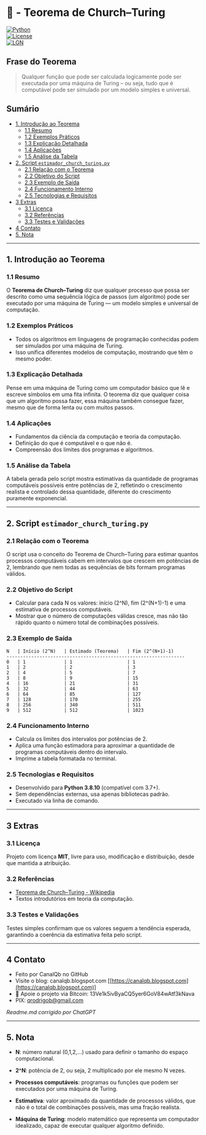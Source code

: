 # 🤖 - Teorema de Church–Turing  
[![Python](https://img.shields.io/badge/Python-3.7%2B-blue.svg)](https://www.python.org/)  
[![License](https://img.shields.io/badge/license-MIT-green)](LICENSE)  
[![LGN](https://img.shields.io/badge/Teorema-Church%E2%80%93Turing-ff69b4.svg)](https://en.wikipedia.org/wiki/Church%E2%80%93Turing_thesis)  

## Frase do Teorema

> Qualquer função que pode ser calculada logicamente pode ser executada por uma máquina de Turing – ou seja, tudo que é computável pode ser simulado por um modelo simples e universal.

## Sumário

* [1. Introdução ao Teorema](#1-introdução-ao-teorema)  
  * [1.1 Resumo](#11-resumo)  
  * [1.2 Exemplos Práticos](#12-exemplos-práticos)  
  * [1.3 Explicação Detalhada](#13-explicação-detalhada)  
  * [1.4 Aplicações](#14-aplicações)  
  * [1.5 Análise da Tabela](#15-análise-da-tabela)  
* [2. Script `estimador_church_turing.py`](#2-script-estimador_church_turingpy)  
  * [2.1 Relação com o Teorema](#21-relação-com-o-teorema)  
  * [2.2 Objetivo do Script](#22-objetivo-do-script)  
  * [2.3 Exemplo de Saída](#23-exemplo-de-saída)  
  * [2.4 Funcionamento Interno](#24-funcionamento-interno)  
  * [2.5 Tecnologias e Requisitos](#25-tecnologias-e-requisitos)  
* [3 Extras](#3-extras)  
  * [3.1 Licença](#31-licença)  
  * [3.2 Referências](#32-referencias)  
  * [3.3 Testes e Validações](#33-testes-e-validações)  
* [4 Contato](#4-contato)  
* [5. Nota](#5-nota)  

---

## 1. Introdução ao Teorema

### 1.1 Resumo

O **Teorema de Church–Turing** diz que qualquer processo que possa ser descrito como uma sequência lógica de passos (um algoritmo) pode ser executado por uma máquina de Turing — um modelo simples e universal de computação.

### 1.2 Exemplos Práticos

- Todos os algoritmos em linguagens de programação conhecidas podem ser simulados por uma máquina de Turing.  
- Isso unifica diferentes modelos de computação, mostrando que têm o mesmo poder.

### 1.3 Explicação Detalhada

Pense em uma máquina de Turing como um computador básico que lê e escreve símbolos em uma fita infinita. O teorema diz que qualquer coisa que um algoritmo possa fazer, essa máquina também consegue fazer, mesmo que de forma lenta ou com muitos passos.

### 1.4 Aplicações

- Fundamentos da ciência da computação e teoria da computação.  
- Definição do que é computável e o que não é.  
- Compreensão dos limites dos programas e algoritmos.

### 1.5 Análise da Tabela

A tabela gerada pelo script mostra estimativas da quantidade de programas computáveis possíveis entre potências de 2, refletindo o crescimento realista e controlado dessa quantidade, diferente do crescimento puramente exponencial.

---

## 2. Script `estimador_church_turing.py`

### 2.1 Relação com o Teorema

O script usa o conceito do Teorema de Church–Turing para estimar quantos processos computáveis cabem em intervalos que crescem em potências de 2, lembrando que nem todas as sequências de bits formam programas válidos.

### 2.2 Objetivo do Script

- Calcular para cada N os valores: início (2^N), fim (2^(N+1)-1) e uma estimativa de processos computáveis.  
- Mostrar que o número de computações válidas cresce, mas não tão rápido quanto o número total de combinações possíveis.

### 2.3 Exemplo de Saída

```text
N   | Início (2^N)   | Estimado (Teorema)   | Fim (2^(N+1)-1)
-----------------------------------------------------------------
0   | 1              | 1                    | 1
1   | 2              | 2                    | 3
2   | 4              | 5                    | 7
3   | 8              | 9                    | 15
4   | 16             | 21                   | 31
5   | 32             | 44                   | 63
6   | 64             | 85                   | 127
7   | 128            | 170                  | 255
8   | 256            | 340                  | 511
9   | 512            | 512                  | 1023
````

### 2.4 Funcionamento Interno

* Calcula os limites dos intervalos por potências de 2.
* Aplica uma função estimadora para aproximar a quantidade de programas computáveis dentro do intervalo.
* Imprime a tabela formatada no terminal.

### 2.5 Tecnologias e Requisitos

* Desenvolvido para **Python 3.8.10** (compatível com 3.7+).
* Sem dependências externas, usa apenas bibliotecas padrão.
* Executado via linha de comando.

---

## 3 Extras

### 3.1 Licença

Projeto com licença **MIT**, livre para uso, modificação e distribuição, desde que mantida a atribuição.

### 3.2 Referências

* [Teorema de Church–Turing - Wikipedia](https://en.wikipedia.org/wiki/Church%E2%80%93Turing_thesis)
* Textos introdutórios em teoria da computação.

### 3.3 Testes e Validações

Testes simples confirmam que os valores seguem a tendência esperada, garantindo a coerência da estimativa feita pelo script.

---

## 4 Contato

* Feito por CanalQb no GitHub
* Visite o blog: canalqb.blogspot.com \[[https://canalqb.blogspot.com](https://canalqb.blogspot.com)]
* 💸 Apoie o projeto via Bitcoin: 13Ve1k5ivByaCQ5yer6GoV84wAtf3kNava
* PIX: [qrodrigob@gmail.com](mailto:qrodrigob@gmail.com)

*Readme.md corrigido por ChatGPT*

---

## 5. Nota

* **N**: número natural (0,1,2,...) usado para definir o tamanho do espaço computacional.

* **2^N**: potência de 2, ou seja, 2 multiplicado por ele mesmo N vezes.

* **Processos computáveis**: programas ou funções que podem ser executados por uma máquina de Turing.

* **Estimativa**: valor aproximado da quantidade de processos válidos, que não é o total de combinações possíveis, mas uma fração realista.

* **Máquina de Turing**: modelo matemático que representa um computador idealizado, capaz de executar qualquer algoritmo definido.
